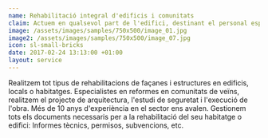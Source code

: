 ```yaml
---
name: Rehabilitació integral d'edificis i comunitats
claim: Actuem en qualsevol part de l'edifici, destinant el personal especialitzat per a cada tipus d'intervenció i incorporant les tecnologies més avançades.
image: /assets/images/samples/750x500/image_01.jpg
image2: /assets/images/samples/750x500/image_07.jpg
icon: sl-small-bricks
date: 2017-02-24 13:13:00 +01:00
layout: service
---
```

Realitzem tot tipus de rehabilitacions de façanes i estructures en edificis, locals o habitatges.
Especialistes en reformes en comunitats de veïns, realitzem el projecte de arquitectura, l'estudi de seguretat i l'execució de l'obra. Més de 10 anys d'experiència en el sector ens avalen.
Gestionem tots els documents necessaris per a la rehabilitació del seu habitatge o edifici: Informes tècnics, permisos, subvencions, etc.


